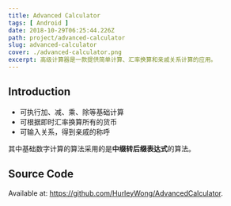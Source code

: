 ```yaml
---
title: Advanced Calculator
tags: [ Android ]
date: 2018-10-29T06:25:44.226Z
path: project/advanced-calculator
slug: advanced-calculator
cover: ./advanced-calculator.png
excerpt: 高级计算器是一款提供简单计算、汇率换算和亲戚关系计算的应用。
---
```


## Introduction

* 可执行加、减、乘、除等基础计算
* 可根据即时汇率换算所有的货币
* 可输入关系，得到亲戚的称呼

其中基础数字计算的算法采用的是**中缀转后缀表达式**的算法。

## Source Code

Available at: https://github.com/HurleyWong/AdvancedCalculator.